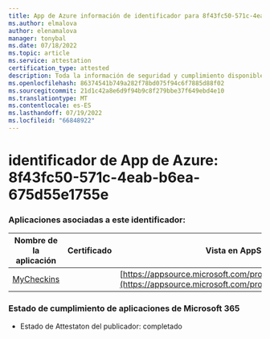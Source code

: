 ```yaml
---
title: App de Azure información de identificador para 8f43fc50-571c-4eab-b6ea-675d55e1755e
ms.author: elmalova
author: elenamalova
manager: tonybal
ms.date: 07/18/2022
ms.topic: article
ms.service: attestation
certification_type: attested
description: Toda la información de seguridad y cumplimiento disponible para 8f43fc50-571c-4eab-b6ea-675d55e1755e.
ms.openlocfilehash: 86374541b749a282f78bd075f94c6f7885d88f02
ms.sourcegitcommit: 21d1c42a8e6d9f94b9c8f279bbe37f649ebd4e10
ms.translationtype: MT
ms.contentlocale: es-ES
ms.lasthandoff: 07/19/2022
ms.locfileid: "66848922"
---
```

# <a name="azure-app-id-8f43fc50-571c-4eab-b6ea-675d55e1755e"></a>identificador de App de Azure: 8f43fc50-571c-4eab-b6ea-675d55e1755e


### <a name="apps-associated-with-this-id"></a>Aplicaciones asociadas a este identificador:
| **Nombre de la aplicación** | **Certificado** | **Vista en AppSource** |
|--------------|---------------|-----------------------|
| [MyCheckins](../forward/WA200004375.md) |  | [https://appsource.microsoft.com/product/office/WA200004375](https://appsource.microsoft.com/product/office/WA200004375) |

### <a name="microsoft-365-app-compliance-status"></a>Estado de cumplimiento de aplicaciones de Microsoft 365
- Estado de Attestaton del publicador: completado
